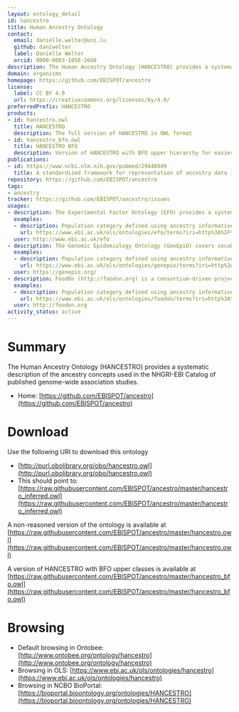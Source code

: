 ```yaml
---
layout: ontology_detail
id: hancestro
title: Human Ancestry Ontology
contact:
  email: danielle.welter@uni.lu
  github: daniwelter
  label: Danielle Welter
  orcid: 0000-0003-1058-2668
description: The Human Ancestry Ontology (HANCESTRO) provides a systematic description of the ancestry concepts used in the NHGRI-EBI Catalog of published genome-wide association studies.
domain: organisms
homepage: https://github.com/EBISPOT/ancestro
license:
  label: CC BY 4.0
  url: https://creativecommons.org/licenses/by/4.0/
preferredPrefix: HANCESTRO
products:
- id: hancestro.owl
  title: HANCESTRO
  description: The full version of HANCESTRO in OWL format
- id: hancestro_bfo.owl
  title: HANCESTRO BFO
  description: Version of HANCESTRO with BFO upper hierarchy for easier integration with other ontologies
publications:
- id: https://www.ncbi.nlm.nih.gov/pubmed/29448949
  title: A standardized framework for representation of ancestry data in genomics studies, with application to the NHGRI-EBI GWAS Catalog
repository: https://github.com/EBISPOT/ancestro
tags:
- ancestry
tracker: https://github.com/EBISPOT/ancestro/issues
usages:
- description: The Experimental Factor Ontology (EFO) provides a systematic description of many experimental variables available in EBI databases, and for external projects such as the NHGRI GWAS catalogue. It combines parts of several biological ontologies, such as anatomy, disease and chemical compounds.
  examples:
  - description: Population category defined using ancestry informative markers (AIMs) based on genetic/genomic data
    url: https://www.ebi.ac.uk/ols/ontologies/efo/terms?iri=http%3A%2F%2Fpurl.obolibrary.org%2Fobo%2FHANCESTRO_0004&viewMode=All&siblings=false
  user: http://www.ebi.ac.uk/efo
- description: The Genomic Epidemiology Ontology (GenEpiO) covers vocabulary necessary to identify, document and research foodborne pathogens and associated outbreaks.
  examples:
  - description: Population category defined using ancestry informative markers (AIMs) based on genetic/genomic data
    url: https://www.ebi.ac.uk/ols/ontologies/genepio/terms?iri=http%3A%2F%2Fpurl.obolibrary.org%2Fobo%2FHANCESTRO_0004&viewMode=All&siblings=false
  user: https://genepio.org/
- description: FoodOn (http://foodon.org) is a consortium-driven project to build a comprehensive and easily accessible global farm-to-fork ontology about food, that accurately and consistently describes foods commonly known in cultures from around the world.
  examples:
  - description: Population category defined using ancestry informative markers (AIMs) based on genetic/genomic data
    url: https://www.ebi.ac.uk/ols/ontologies/foodon/terms?iri=http%3A%2F%2Fpurl.obolibrary.org%2Fobo%2FHANCESTRO_0004&viewMode=All&siblings=false
  user: http://foodon.org
activity_status: active
---
```


# Summary

The Human Ancestry Ontology (HANCESTRO) provides a systematic description of the ancestry concepts used in the NHGRI-EBI Catalog of published genome-wide association studies.

* Home: [https://github.com/EBISPOT/ancestro](https://github.com/EBISPOT/ancestro)  

# Download

Use the following URI to download this ontology

* [http://purl.obolibrary.org/obo/hancestro.owl](http://purl.obolibrary.org/obo/hancestro.owl)
* This should point to: [https://raw.githubusercontent.com/EBISPOT/ancestro/master/hancestro_inferred.owl](https://raw.githubusercontent.com/EBISPOT/ancestro/master/hancestro_inferred.owl)

A non-reasoned version of the ontology is available at [https://raw.githubusercontent.com/EBISPOT/ancestro/master/hancestro.owl](https://raw.githubusercontent.com/EBISPOT/ancestro/master/hancestro.owl)

A version of HANCESTRO with BFO upper classes is available at [https://raw.githubusercontent.com/EBISPOT/ancestro/master/hancestro_bfo.owl](https://raw.githubusercontent.com/EBISPOT/ancestro/master/hancestro_bfo.owl)


# Browsing

* Default browsing in Ontobee: [http://www.ontobee.org/ontology/hancestro](http://www.ontobee.org/ontology/hancestro)
* Browsing in OLS:
[https://www.ebi.ac.uk/ols/ontologies/hancestro](https://www.ebi.ac.uk/ols/ontologies/hancestro)
* Browsing in NCBO BioPortal: [https://bioportal.bioontology.org/ontologies/HANCESTRO](https://bioportal.bioontology.org/ontologies/HANCESTRO)
